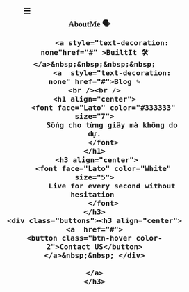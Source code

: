 <!DOCTYPE html>
<html lang="vi">
<head>
	<meta charset="utf-8">
	<title>
		Trần Ngọc Hoài
	</title>
  <style>
    body{
      background-image:url('https://c.wallhere.com/images/d0/d0/3c9203dca6873e85879197389228-1520111.jpg!d');
    }
    * {
    -webkit-box-sizing: border-box;
    -moz-box-sizing: border-box;
    box-sizing: border-box;
}

.buttons {
    margin: 10%;
    text-align: center;
}

.btn-hover {
    width: 200px;
    font-size: 16px;
    font-weight: 600;
    color: #fff;
    cursor: pointer;
    margin: 20px;
    height: 55px;
    text-align:center;
    border: none;
    background-size: 300% 100%;

    border-radius: 50px;
    moz-transition: all .4s ease-in-out;
    -o-transition: all .4s ease-in-out;
    -webkit-transition: all .4s ease-in-out;
    transition: all .4s ease-in-out;
}

.btn-hover:hover {
    background-position: 100% 0;
    moz-transition: all .4s ease-in-out;
    -o-transition: all .4s ease-in-out;
    -webkit-transition: all .4s ease-in-out;
    transition: all .4s ease-in-out;
}

.btn-hover:focus {
    outline: none;
}
    .btn-hover.color-2 {
    background-image: linear-gradient(to right, #f5ce62, #e43603, #fa7199, #e85a19);
    box-shadow: 0 4px 15px 0 rgba(229, 66, 10, 0.75);
      */
      
      
  </style>
</head>
<body background="" link="#000" alink="#017bf5" vlink="#000">
	<br />
	<h3 align="center">
		<font face="Lato" size="6">&#8801;</font>
		&nbsp;&nbsp;&nbsp;&nbsp;&nbsp;&nbsp;&nbsp;&nbsp;&nbsp;&nbsp;&nbsp;&nbsp;&nbsp;&nbsp;&nbsp;&nbsp;&nbsp;&nbsp;&nbsp;
		&nbsp;&nbsp;&nbsp;&nbsp;&nbsp;&nbsp;&nbsp;&nbsp;&nbsp;&nbsp;&nbsp;&nbsp;&nbsp;&nbsp;&nbsp;&nbsp;&nbsp;&nbsp;&nbsp;
		&nbsp;&nbsp;&nbsp;&nbsp;&nbsp;&nbsp;&nbsp;&nbsp;&nbsp;&nbsp;&nbsp;&nbsp;&nbsp;&nbsp;&nbsp;&nbsp;&nbsp;&nbsp;&nbsp;
		&nbsp;&nbsp;&nbsp;&nbsp;&nbsp;&nbsp;&nbsp;&nbsp;&nbsp;&nbsp;&nbsp;&nbsp;&nbsp;&nbsp;&nbsp;&nbsp;&nbsp;&nbsp;&nbsp;
		<font face="cinzel" size="4">
			<a  style="text-decoration: none"href="#">AboutMe 🗣  </a>&nbsp;&nbsp;&nbsp;&nbsp;
			
			<a style="text-decoration: none"href="#" >BuiltIt 🛠</a>&nbsp;&nbsp;&nbsp;&nbsp;
			<a  style="text-decoration: none" href="#">Blog ✎
	<br /><br />
	<h1 align="center">
		<font face="Lato" color="#333333" size="7">
			Sống cho từng giây mà không do dự.
		</font>
	</h1>
	 <h3 align="center">
		<font face="Lato" color="White" size="5">
			Live for every second without hesitation 
		</font>
	</h3>
	<div class="buttons"><h3 align="center">
	<a  href="#">
    <button class="btn-hover color-2">Contact US</button>
    </a>&nbsp;&nbsp; </div>
	
	</a>
	</h3>
</body>
</html>
